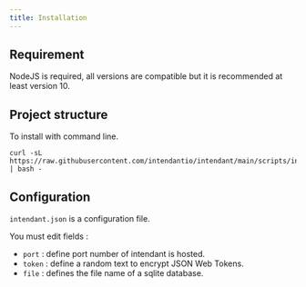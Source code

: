 ```yaml
---
title: Installation
---
```


## Requirement 

NodeJS is required, all versions are compatible but it is recommended at least version 10.

## Project structure


To install with command line.

```
curl -sL https://raw.githubusercontent.com/intendantio/intendant/main/scripts/install.sh | bash -
```

## Configuration

`intendant.json` is a configuration file.

You must edit fields :

- `port` : define port number of intendant is hosted.     
- `token` : define a random text to encrypt JSON Web Tokens.  
- `file` : defines the file name of a sqlite database.
